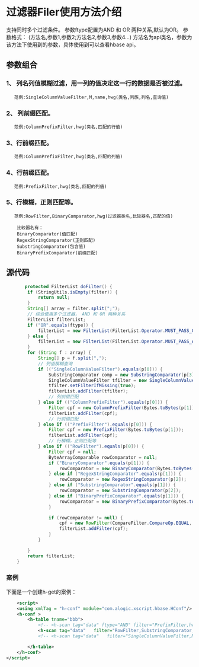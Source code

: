 过滤器Filer使用方法介绍
========

 支持同时多个过滤条件。
 参数ftype配置为AND 和 OR 两种关系,默认为OR。
 参数格式：
 (方法名,参数1,参数2;方法名2,参数3,参数4...)
 方法名为api类名，参数为该方法下使用到的参数，具体使用到可以查看hbase api。
 
## 参数组合

### 1、 列名列值模糊过滤，用一列的值决定这一行的数据是否被过滤。
 
       范例:SingleColumnValueFilter,M,name,hwg(类名,列族,列名,查询值)
       

### 2、 列前缀匹配。

       范例:ColumnPrefixFilter,hwg(类名,匹配的行值)
       


### 3、行前缀匹配。

       范例:ColumnPrefixFilter,hwg(类名,匹配的列值)
       

   
### 4、行前缀匹配。

       范例:PrefixFilter,hwg(类名,匹配的列值)
       
### 5、行模糊，正则匹配等。

       范例:RowFilter,BinaryComparator,hwg(过滤器类名,比较器名,匹配的值)   
       
        比较器名有：    
        BinaryComparator(值匹配)
 		RegexStringComparator(正则匹配)
  		SubstringComparator(包含值)
 		BinaryPrefixComparator(前缀匹配)
 		
 ## 源代码
 	
```java
 	   protected FilterList doFilter() {
        if (StringUtils.isEmpty(filter)) {
            return null;
        }
        String[] array = filter.split(";");
        // 综合使用多个过滤器， AND 和 OR 两种关系
        FilterList filterList;
        if ("OR".equals(ftype)) {
            filterList = new FilterList(FilterList.Operator.MUST_PASS_ONE);
        } else {
            filterList = new FilterList(FilterList.Operator.MUST_PASS_ALL);
        }
        for (String f : array) {
            String[] p = f.split(",");
            // 列值模糊查询
            if (("SingleColumnValueFilter").equals(p[0])) {
                SubstringComparator comp = new SubstringComparator(p[3]);
                SingleColumnValueFilter tfilter = new SingleColumnValueFilter(Bytes.toBytes(p[1]), Bytes.toBytes(p[2]), CompareOp.EQUAL, comp);
                tfilter.setFilterIfMissing(true);
                filterList.addFilter(tfilter);
                // 列前缀匹配
            } else if (("ColumnPrefixFilter").equals(p[0])) {
                Filter cpf = new ColumnPrefixFilter(Bytes.toBytes(p[1]));
                filterList.addFilter(cpf);
                // 行前缀匹配
            } else if (("PrefixFilter").equals(p[0])) {
                Filter cpf = new PrefixFilter(Bytes.toBytes(p[1]));
                filterList.addFilter(cpf);
                // 行模糊，正则匹配等
            } else if (("RowFilter").equals(p[0])) {
                Filter cpf = null;
                ByteArrayComparable rowComparator = null;
                if ("BinaryComparator".equals(p[1])) {
                    rowComparator = new BinaryComparator(Bytes.toBytes(p[2]));
                } else if ("RegexStringComparator".equals(p[1])) {
                    rowComparator = new RegexStringComparator(p[2]);
                } else if ("SubstringComparator".equals(p[1])) {
                    rowComparator = new SubstringComparator(p[2]);
                } else if ("BinaryPrefixComparator".equals(p[1])) {
                    rowComparator = new BinaryPrefixComparator(Bytes.toBytes(p[2]));
                }

                if (rowComparator != null) {
                    cpf = new RowFilter(CompareFilter.CompareOp.EQUAL, rowComparator);
                    filterList.addFilter(cpf);
                }
            }

        }
        return filterList;
    }
 ```		
 
### 案例

下面是一个创建h-get的案例：

```xml
	<script>
	<using xmlTag = "h-conf" module="com.alogic.xscript.hbase.HConf"/>
	<h-conf >
		<h-table tname="bbb">
			<!-- <h-scan tag="data" ftype="AND" filter="PrefixFilter,hw;SingleColumnValueFilter,M,money,0" /> -->
			<h-scan tag="data"   filter="RowFilter,SubstringComparator,hw" />
			<!-- <h-scan tag="data"   filter="SingleColumnValueFilter,M,money,0" /> -->

		</h-table>
	</h-conf>
</script>
```
